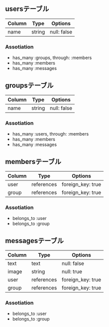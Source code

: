 ## usersテーブル
|Column|Type|Options|
|------|----|-------|
|name|string|null: false|

### Assotiation
- has_many :groups, through: :members
- has_many :members
- has_many :messages

## groupsテーブル
|Column|Type|Options|
|------|----|-------|
|name|string|null: false|

### Assotiation
- has_many :users, through: :members
- has_many :members
- has_many :messages

## membersテーブル
|Column|Type|Options|
|------|----|-------|
|user|references|foreign_key: true|
|group|references|foreign_key: true|

### Assotiation
- belongs_to :user
- belongs_to :group

## messagesテーブル
|Column|Type|Options|
|------|----|-------|
|text|text|null: false|
|image|string|null: true|
|user|references|foreign_key: true|
|group|references|foreign_key: true|

### Assotiation
- belongs_to :user
- belongs_to :group